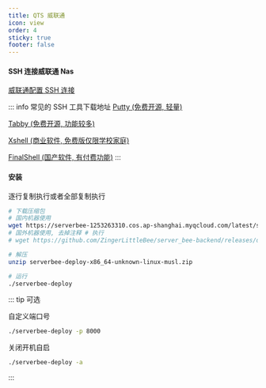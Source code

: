 ```yaml
---
title: QTS 威联通
icon: view
order: 4
sticky: true
footer: false
---
```


#### SSH 连接威联通 Nas
[威联通配置 SSH 连接](https://docs.qnap.com/operating-system/qts/5.0.x/zh-cn/%E9%85%8D%E7%BD%AE-ssh-%E8%BF%9E%E6%8E%A5-928DF42B.html)

::: info 常见的 SSH 工具下载地址
[Putty (免费开源, 轻量)](https://www.chiark.greenend.org.uk/~sgtatham/putty/latest.html)

[Tabby (免费开源, 功能较多)](https://tabby.sh/)

[Xshell (商业软件, 免费版仅限学校家庭)](https://www.netsarang.com/en/free-for-home-school/)

[FinalShell (国产软件, 有付费功能)](https://www.hostbuf.com/t/988.html)
:::

#### 安装
逐行复制执行或者全部复制执行
```bash
# 下载压缩包
# 国内机器使用
wget https://serverbee-1253263310.cos.ap-shanghai.myqcloud.com/latest/serverbee-deploy-x86_64-unknown-linux-musl.zip
# 国外机器使用, 去掉注释 # 执行
# wget https://github.com/ZingerLittleBee/server_bee-backend/releases/download/v0.0.1/serverbee-deploy-x86_64-unknown-linux-musl.zip

# 解压
unzip serverbee-deploy-x86_64-unknown-linux-musl.zip

# 运行
./serverbee-deploy
```

::: tip 可选

自定义端口号
```bash
./serverbee-deploy -p 8000
```

关闭开机自启
```bash
./serverbee-deploy -a
```

:::
